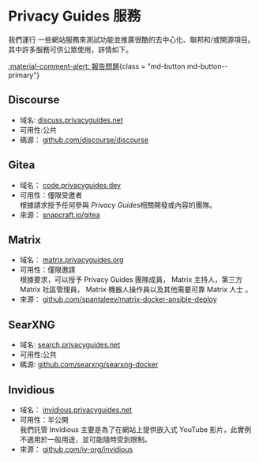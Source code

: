 # Privacy Guides 服務

我們運行 一些網站服務來測試功能並推廣很酷的去中心化、聯邦和/或開源項目。 其中許多服務可供公眾使用，詳情如下。

[:material-comment-alert: 報告問題](https://discuss.privacyguides.net/c/services/2){class = "md-button md-button--primary"}

## Discourse

- 域名: [discuss.privacyguides.net](https://discuss.privacyguides.net)
- 可用性:公共
- 碼源： [github.com/discourse/discourse](https://github.com/discourse/discourse)

## Gitea

- 域名： [code.privacyguides.dev](https://code.privacyguides.dev)
- 可用性：僅限受邀者  
  根據請求授予任何參與 *Privacy Guides*相關開發或內容的團隊。
- 來源： [snapcraft.io/gitea](https://snapcraft.io/gitea)

## Matrix

- 域名： [matrix.privacyguides.org](https://matrix.privacyguides.org)
- 可用性：僅限邀請  
  根據要求，可以授予 Privacy Guides 團隊成員， Matrix 主持人，第三方 Matrix 社區管理員， Matrix 機器人操作員以及其他需要可靠  Matrix 人士 。
- 來源： [github.com/spantaleev/matrix-docker-ansible-deploy](https://github.com/spantaleev/matrix-docker-ansible-deploy)

## SearXNG

- 域名: [search.privacyguides.net](https://search.privacyguides.net)
- 可用性:公共
- 碼源: [github.com/searxng/searxng-docker](https://github.com/searxng/searxng-docker)

## Invidious

- 域名： [invidious.privacyguides.net](https://invidious.privacyguides.net)
- 可用性：半公開  
  我們託管 Invidious 主要是為了在網站上提供嵌入式 YouTube 影片，此實例不適用於一般用途，並可能隨時受到限制。
- 來源： [github.com/iv-org/invidious](https://github.com/iv-org/invidious)
